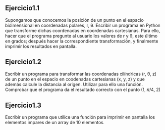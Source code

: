 <h2>Ejercicio1.1</h2>

Supongamos que conocemos la posición de un punto en el espacio bidimensional en coordenadas polares, r, θ. 
Escribir un programa en Python que transforme dichas coordenadas en coordenadas cartesianas. Para ello, 
hacer que el programa pregunte al usuario los valores de r y θ, este último en grados; después hacer la correspondiente transformación,
y finalmente imprimir los resultados en pantalla.

<h2>Ejercicio1.2</h2>

Escribir un programa para transformar las coordenadas cilíndricas (r, θ, z) de un punto en el espacio en coodenadas cartesianas (x, y, z) y 
que además calcule la distancia al origen. Utilizar para ello una función. Comprobar que el programa da el resultado correcto con el punto (1, 𝜋/4, 2)

<h2>Ejercicio1.3</h2>

Escribir un programa que utilice una función para imprimir en pantalla los elementos impares de un array de 10 elementos.

